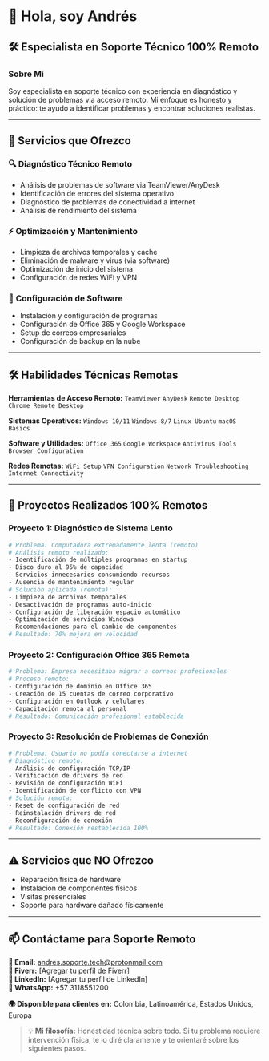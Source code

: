 # 👋 Hola, soy Andrés

## 🛠️ Especialista en Soporte Técnico **100% Remoto**

### Sobre Mí
Soy especialista en soporte técnico con experiencia en diagnóstico y solución de problemas via acceso remoto. Mi enfoque es honesto y práctico: te ayudo a identificar problemas y encontrar soluciones realistas.

---

## 🎯 **Servicios que Ofrezco**

### 🔍 **Diagnóstico Técnico Remoto**
- Análisis de problemas de software via TeamViewer/AnyDesk
- Identificación de errores del sistema operativo
- Diagnóstico de problemas de conectividad a internet
- Análisis de rendimiento del sistema

### ⚡ **Optimización y Mantenimiento**
- Limpieza de archivos temporales y cache
- Eliminación de malware y virus (via software)
- Optimización de inicio del sistema
- Configuración de redes WiFi y VPN

### 📧 **Configuración de Software**
- Instalación y configuración de programas
- Configuración de Office 365 y Google Workspace
- Setup de correos empresariales
- Configuración de backup en la nube

---

## 🛠️ **Habilidades Técnicas Remotas**

**Herramientas de Acceso Remoto:**
`TeamViewer` `AnyDesk` `Remote Desktop` `Chrome Remote Desktop`

**Sistemas Operativos:**
`Windows 10/11` `Windows 8/7` `Linux Ubuntu` `macOS Basics`

**Software y Utilidades:**
`Office 365` `Google Workspace` `Antivirus Tools` `Browser Configuration`

**Redes Remotas:**
`WiFi Setup` `VPN Configuration` `Network Troubleshooting` `Internet Connectivity`

---

## 📂 **Proyectos Realizados 100% Remotos**

### Proyecto 1: Diagnóstico de Sistema Lento
```bash
# Problema: Computadora extremadamente lenta (remoto)
# Análisis remoto realizado:
- Identificación de múltiples programas en startup
- Disco duro al 95% de capacidad
- Servicios innecesarios consumiendo recursos
- Ausencia de mantenimiento regular
# Solución aplicada (remota):
- Limpieza de archivos temporales
- Desactivación de programas auto-inicio
- Configuración de liberación espacio automático
- Optimización de servicios Windows
- Recomendaciones para el cambio de componentes
# Resultado: 70% mejora en velocidad
```

### Proyecto 2: Configuración Office 365 Remota
```bash
# Problema: Empresa necesitaba migrar a correos profesionales
# Proceso remoto:
- Configuración de dominio en Office 365
- Creación de 15 cuentas de correo corporativo
- Configuración en Outlook y celulares
- Capacitación remota al personal
# Resultado: Comunicación profesional establecida
```

### Proyecto 3: Resolución de Problemas de Conexión
```bash
# Problema: Usuario no podía conectarse a internet
# Diagnóstico remoto:
- Análisis de configuración TCP/IP
- Verificación de drivers de red
- Revisión de configuración WiFi
- Identificación de conflicto con VPN
# Solución remota:
- Reset de configuración de red
- Reinstalación drivers de red
- Reconfiguración de conexión
# Resultado: Conexión restablecida 100%
```

---

## ⚠️ **Servicios que NO Ofrezco**
- Reparación física de hardware
- Instalación de componentes físicos
- Visitas presenciales
- Soporte para hardware dañado físicamente

---

## 📫 **Contáctame para Soporte Remoto**

**📧 Email:** andres.soporte.tech@protonmail.com  
**🔧 Fiverr:** [Agregar tu perfil de Fiverr]  
**💼 LinkedIn:** [Agregar tu perfil de LinkedIn]  
**💬 WhatsApp:** +57 3118551200

**🌍 Disponible para clientes en:** Colombia, Latinoamérica, Estados Unidos, Europa


> 💡 **Mi filosofía:** Honestidad técnica sobre todo. Si tu problema requiere intervención física, te lo diré claramente y te orientaré sobre los siguientes pasos.
